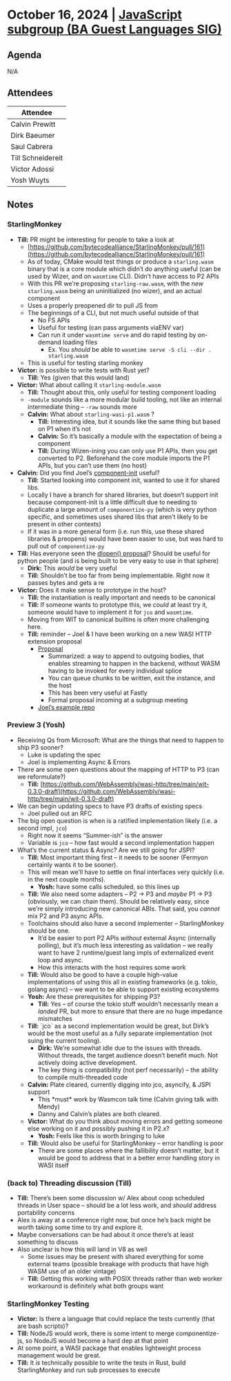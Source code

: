 # October 16, 2024 | [JavaScript subgroup (BA Guest Languages SIG)](https://www.google.com/calendar/event?eid=NmQ0NzY0cW9hYXFsc3FiaW41YjBxOGpyc21fMjAyNDA4MDdUMTcwMDAwWiBjYWx2aW5AamFmbGFicy5jb20)

## Agenda

N/A

## Attendees

| Attendee          |
|-------------------|
| Calvin Prewitt    |
| Dirk Baeumer      |
| Saul Cabrera      |
| Till Schneidereit |
| Victor Adossi     |
| Yosh Wuyts        |

## Notes

### StarlingMonkey

* **Till:** PR might be interesting for people to take a look at
  * [https://github.com/bytecodealliance/StarlingMonkey/pull/161](https://github.com/bytecodealliance/StarlingMonkey/pull/161)
  * As of today, CMake would test things or produce a `starling.wasm` binary that is a core module which didn’t do anything useful (can be used by Wizer, and on `wasmtime` CLI). Didn’t have access to P2 APIs
  * With this PR we’re proposing `starling-raw.wasm`, with the *new* `starling.wasm` being an uninitialized (no wizer), and an actual component
  * Uses a properly preopened dir to pull JS from
  * The beginnings of a CLI, but not much useful outside of that
    * No FS APIs
    * Useful for testing (can pass arguments viaENV var)
    * Can run it under `wasmtime serve` and do rapid testing by on-demand loading files
      * Ex. You *should* be able to `wasmtime serve -S cli --dir . starling.wasm`
  * This is useful for testing starling monkey
* **Victor:** is possible to write tests with Rust yet?
  * **Till:** Yes (given that this would land)
* **Victor:** What about calling it `starling-module.wasm`
  * **Till:** Thought about this, only useful for testing component loading
  * `-module` sounds like a more modular build tooling, not like an internal intermediate thing – `-raw` sounds more
  * **Calvin:** What about `starling-wasi-p1.wasm` ?
    * **Till:** Interesting idea, but it sounds like the same thing but based on P1 when it’s not
    * **Calvin:** So it’s basically a module with the expectation of being a component
    * **Till:** During Wizen-ining you can only use P1 APIs, then you get converted to P2. Beforehand the core module imports the P1 APIs, but you can’t use them (no host)
* **Calvin:** Did you find Joel’s [component-init](https://github.com/dicej/component-init) useful?
  * **Till:** Started looking into component init, wanted to use it for shared libs.
  * Locally I have a branch for shared libraries, but doesn’t support init because component-init is a little difficult due to needing to duplicate a large amount of `componentize-py` (which is very python specific, and sometimes uses shared libs that aren’t likely to be present in other contexts)
  * If it was in a more general form (i.e. run this, use these shared libraries & preopens) would have been easier to use, but was hard to pull out of `componentize-py`
* **Till:** Has everyone seen the [dlopen() proposal](https://github.com/WebAssembly/component-model/issues/401)? Should be useful for python people (and is being built to be very easy to use in that sphere)
  * **Dirk:** This *would* be very useful
  * **Till:** Shouldn’t be too far from being implementable. Right now it passes bytes and gets a re
* **Victor:** Does it make sense to prototype in the host?
  * **Till:** the instantiation is really important and needs to be canonical
  * **Till:** If someone wants to prototype this, we *could* at least try it, someone would have to implement it for `jco` and `wasmtime`.
  * Moving from WIT to canonical builtins is often more challenging here.
  * **Till:** reminder – Joel & I have been working on a new WASI HTTP extension proposal
    * [Proposal](https://gist.github.com/tschneidereit/3b9aa3709ca8129ba6644fbaf8139fed)
      * Summarized: a way to append to outgoing bodies, that enables streaming to happen in the backend, without WASM having to be invoked for every individual splice
      * You can queue chunks to be written, exit the instance, and the host
      * This has been very useful at Fastly
      * Formal proposal incoming at a subgroup meeting
    * [Joel’s example repo](https://github.com/dicej/wasi-http-tests)

### Preview 3 (Yosh)

* Receiving Qs from Microsoft: What are the things that need to happen to ship P3 sooner?
  * Luke is updating the spec
  * Joel is implementing Async & Errors
* There are some open questions about the mapping of HTTP to P3 (can we reformulate?)
  * **Till:** [https://github.com/WebAssembly/wasi-http/tree/main/wit-0.3.0-draft](https://github.com/WebAssembly/wasi-http/tree/main/wit-0.3.0-draft)
* We can begin updating specs to have P3 drafts of existing specs
  * Joel pulled out an RFC
* The big open question is when is a ratified implementation likely (i.e. a second impl, `jco`)
  * Right now it seems “Summer-ish” is the answer
  * Variable is `jco` – how fast would a second implementation happen
* What’s the current status & Async? Are we still going for JSPI?
  * **Till:** Most important thing first – it needs to be sooner (Fermyon certainly wants it to be sooner).
  * This will mean we’ll have to settle on final interfaces very quickly (i.e. in the next couple months).
    * **Yosh:** have some calls scheduled, so this lines up
  * **Till:** We also need some adapters – P2 \-\> P3 and *maybe* P1 \-\> P3 (obviously, we can chain them). Should be relatively easy, since we’re simply introducing new canonical ABIs. That said, you *cannot* mix P2 and P3 async APIs.
  * Toolchains should also have a second implementer – StarlingMonkey should be one.
    * It’d be easier to port P2 APIs *without* external Async (internally polling), but it’s much less interesting as validation – we really want to have 2 runtime/guest lang impls of externalized event loop and async.
    * How this interacts with the host requires some work
  * **Till:** Would also be good to have a couple high-value implementations of using this all in existing frameworks (e.g. tokio, golang async) – we want to be able to support existing ecosystems
  * **Yosh:** Are these prerequisites for shipping P3?
    * **Till:** Yes – of course the tokio stuff wouldn’t necessarily mean a *landed* PR, but more to ensure that there are no huge impedance mismatches
  * **Till:** \`jco\` as a second implementation would be great, but Dirk’s would be the most useful as a fully separate implementation (not suing the current tooling).
    * **Dirk:** We’re somewhat idle due to the issues with threads. Without threads, the target audience doesn’t benefit much. Not actively doing active development.
    * The key thing is compatibility (not perf necessarily) – the ability to compile multi-threaded code
  * **Calvin:** Plate cleared, currently digging into jco, asyncify, & JSPI support
    * This \*must\* work by Wasmcon talk time (Calvin giving talk with Mendy)
    * Danny and Calvin’s plates are both cleared.
  * **Victor:** What do you think about moving errors and getting someone else working on it and possibly pushing it in P2.x?
    * **Yosh:** Feels like this is worth bringing to luke
  * **Till:** Would also be useful for StarlingMonkey – error handling is poor
    * There are some places where the fallibility doesn’t matter, but it would be good to address that in a better error handling story in WASI itself

### (back to) Threading discussion (Till)
* **Till:** There’s been some discussion w/ Alex about coop scheduled threads in User space – should be a lot less work, and *should* address portability concerns
* Alex is away at a conference right now, but once he’s back might be worth taking some time to try and explore it.
* Maybe conversations can be had about it once there’s at least something to discuss
* Also unclear is how this will land in V8 as well
  * Some issues may be present with shared everything for some external teams (possible breakage with products that have high WASM use of an older vintage)
  * **Till:** Getting this working with POSIX threads rather than web worker workaround is definitely what both groups want

### StarlingMonkey Testing
* **Victor:** Is there a language that could replace the tests currently (that are bash scripts)?
* **Till:** NodeJS would work, there is some intent to merge componentize-js, so NodeJS would become a hard dep at that point
* At some point, a WASI package that enables lightweight process management would be great.
* **Till:** It *is* technically possible to write the tests in Rust, build StarlingMonkey and run sub processes to execute
